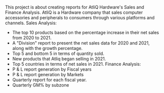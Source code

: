 This project is about creating reports for AtliQ Hardware's Sales and Finance Analysis.
AtliQ is a Hardware company that sales computer accessories and peripherals to consumers through various platforms and channels.
Sales Analysis:
  * The top 10 products based on the percentage increase in their net sales from 2020 to 2021.
  * A "Division" report to present the net sales data for 2020 and 2021, along with the growth percentage.
  * Top 5 and bottom 5 in terms of quantity sold.
  * New products that Atliq began selling in 2021.
  * Top 5 countries in terms of net sales in 2021.
Finance Analysis:
  * P & L report generation by Fiscal years
  * P & L report generation by Markets
  * Quarterly report for each fiscal year.
  * Quarterly GM% by subzone 

